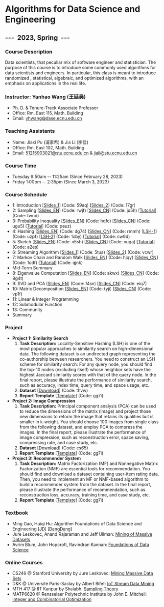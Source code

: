 # Algorithms for Data Science and Engineering

## ---  2023, Spring  ---

### Course Description

Data scientists, that peculiar mix of software engineer and statistician. The purpose of this course is to introduce some commonly used algorithms for data scientists and engineers. In particular, this class is meant to introduce randomized , statistical, algebraic, and optimized algorithms, with an emphasis on applications in the real life.

### Instructor: Yanhao Wang (王延昊)

- Ph. D. & Tenure-Track Associate Professor
- Office: Rm. East 115, Math. Building
- Email: <yhwang@dase.ecnu.edu.cn>

### Teaching Assistants

- Name: Jiaxi Pu (浦家希) & Jia Li (李佳)
- Office: Rm. East 102, Math. Building
- Email: <51215903021@stu.ecnu.edu.cn> & <jiali@stu.ecnu.edu.cn>

### Course Time

- Tuesday 9:50am -- 11:25am (Since February 28, 2023)
- Friday 1:00pm -- 2:35pm (Since March 3, 2023)

### Course Schedule

- 1: Introduction [[Slides_1](https://pan.baidu.com/s/16hZKOu4R2eysO5lVahWIMA)] (Code: 59aq) [[Slides_2](https://pan.baidu.com/s/1GaolUUupjFAlmaL6BDdzhg)] (Code: 17gr)
- 2: Sampling [[Slides_EN](https://pan.baidu.com/s/1_RL0BZDS-RIHvuZGONv3pw)] (Code: rwjf) [[Slides_CN](https://pan.baidu.com/s/1bcf20lrK6fBFQpZ8MVenEw)] (Code: ju5h) [[Tutorial](https://pan.baidu.com/s/1XqJTiJBCqFWETaWEui8cRQ)] (Code: twnd)
- 3: Probability Inequality [[Slides_EN](https://pan.baidu.com/s/1-SD8ynZqm4pNLhalQqjSzQ)] (Code: hqfc) [[Slides_CN](https://pan.baidu.com/s/10rKkzHuyf8dTTMMxj95QTw)] (Code: ugu5) [[Tutorial](https://pan.baidu.com/s/18rqYImr2HZkN9sTukh3BAg)] (Code: peuz)
- 4: Hashing [[Slides_EN](https://pan.baidu.com/s/1UMpOwbtjKufvZhNTmGuulw)] (Code: dg74) [[Slides_CN](https://pan.baidu.com/s/1Fl9Y77nagCk2gI7szLpBjw)] (Code: rmmh) [[LSH-1](https://pan.baidu.com/s/1KNxiUqXUX9TjqEUV7MGg6Q)] (Code: uzpf) [[LSH-2](https://pan.baidu.com/s/1hU416PR5nSCb5m7eh94KhQ)] (Code: 1cby) [[Tutorial](https://pan.baidu.com/s/1FuGlUZFMu-yI_QFS3WgpZA)] (Code: cw9d)
- 5: Sketch [[Slides_EN](https://pan.baidu.com/s/1CuQV8Db0dAC7F5umzEulXQ)] (Code: n5sh) [[Slides_CN](https://pan.baidu.com/s/1LPic-RmTSKVHqWBzNhbJYQ)] (Code: xuga) [[Tutorial](https://pan.baidu.com/s/1noTHJaNyHPkScqXyVBM9sA)] (Code: a2es)
- 6: Streaming Algorithm [[Slides_1](https://pan.baidu.com/s/1wCjC0fY14y1s2Lxwi9YAtg)] (Code: 5tua) [[Slides_2](https://pan.baidu.com/s/1HKme5nc2otFPkr1w3eLJ_g)] (Code: vcwr)
- 7: Markov Chain and Random Walk [[Slides_EN](https://pan.baidu.com/s/1SrjSNTIXsaxvVoTTKibQUw)] (Code: hjqy) [[Slides_CN](https://pan.baidu.com/s/1J1iqCG71BhPjIPfK_wXA9g)] (Code: 1cdf) [[Tutorial](https://pan.baidu.com/s/1sAPaEGujreRbsIbrVCCgdA)] (Code: qjnk)
- Mid-Term Summary
- 8: Eigenvalue Computation [[Slides_EN](https://pan.baidu.com/s/1vtl5apn0fzE8GMIbAs9q-w)] (Code: akwx) [[Slides_CN](https://pan.baidu.com/s/1-PPpdnRv0deptgeJNsc0AQ)] (Code: 8g4t)
- 9: SVD and PCA [[Slides_EN](https://pan.baidu.com/s/18oDf3I5wT2y8Sz-I7aqtmA)] (Code: f4sn) [[Slides_CN](https://pan.baidu.com/s/1gh2QR8p8dzhOu2G9fGCW4w)] (Code: eiq7)
- 10: Matrix Decomposition [[Slides_EN](https://pan.baidu.com/s/1ApI8m49dTzHDetTue8SsvA)] (Code: tyji) [[Slides_CN](https://pan.baidu.com/s/1PcLKkk3kUEMFAR3T77ZrHg)] (Code: vp1f)
- 11: Linear & Integer Programming
- 12: Submodular Function
- 13: Community
- Summary

### Project

- **Project 1: Similarity Search**
  1. **Task Description:** Locality-Sensitive Hashing (LSH) is one of the most popular approaches to similarity search on high-dimensional data. The following dataset is an undirected graph representing the co-authorship between researchers. You need to construct an LSH scheme for similarity search: For any query node, you should find the top-10 nodes (excluding itself) whose neighbor sets have the highest Jaccard similarity scores with that of the query node. In the final report, please illustrate the performance of similarity search, such as accuracy, index time, query time, and space usage, etc.
  2. **Dataset** [[Download](https://pan.baidu.com/s/1ElIvXeScUikbx7HlY1-MQw)] (Code: thvw)
  3. **Report Template** [[Template](https://pan.baidu.com/s/1p7iB7yT_VF_B8PxV_T1OEw)] (Code: gg7i)
- **Project 2: Image Compression**
  1. **Task Description:** Principal component analysis (PCA) can be used to reduce the dimensions of the matrix (image) and project those new dimensions to reform the image that retains its qualities but is smaller in k-weight. You should choose 100 images from single class from the following dataset, and employ PCA to compress the images. In the final report, please illustrate the performance of image compression, such as reconstruction error, space saving, compressing rate, and case study, etc.
  2. **Dataset** [[Download](https://pan.baidu.com/s/1hYMMnxg2H3-8vuIXRPkD5w)] (Code: cs65)
  3. **Report Template** [[Template](https://pan.baidu.com/s/1p7iB7yT_VF_B8PxV_T1OEw)] (Code: gg7i)
- **Project 3: Recommender System**
  1. **Task Description:** Matrix Factorization (MF) and Nonnegative Matrix Factorization (NMF) are essential tools for recommendation. You should find and download a dataset containing user-item rating data. Then, you need to implement an MF or NMF-based algorithm to build a recommender system from the dataset. In the final report, please illustrate the performance of recommendation, such as reconstruction loss, accuracy, training time, and case study, etc.
  2. **Report Template** [[Template](https://pan.baidu.com/s/1p7iB7yT_VF_B8PxV_T1OEw)] (Code: gg7i)

### Textbook

- Ming Gao, Huiqi Hu: Algorithm Foundations of Data Science and Engineering [[JD]](https://item.jd.com/12863803.html) [[DangDang]](http://product.dangdang.com/29253772.html)
- Jure Leskovec, Anand Rajaraman and Jeff Ullman: [Mining of Massive Datasets](http://mmds.org)
- Avrim Blum, John Hopcroft, Ravindran Kannan: [Foundations of Data Science](https://home.ttic.edu/~avrim/book.pdf)

### Online Courses

- CS246 @ Stanford University by Jure Leskovec: [Mining Massive Data Sets](http://web.stanford.edu/class/cs246/)
- D&K @ Université Paris-Saclay by Albert Bifet: [IoT Stream Data Mining](https://albertbifet.com/dk-iot-stream-data-mining-2019-2020/)
- MTH 417 @ IIT Kanpur by Shalabh: [Sampling Theory](http://home.iitk.ac.in/~shalab/course1.htm)
- MATP6620 @ Rensselaer Polytechnic Institute by John E. Mitchell: [Integer and Combinatorial Optimization](https://homepages.rpi.edu/~mitchj/matp6620/)
